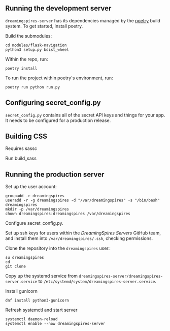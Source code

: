 ## Running the development server
`dreamingspires-server` has its dependencies managed by the [poetry](https://python-poetry.org) build system.  To get started, install poetry.

Build the submodules:
```
cd modules/flask-navigation
python3 setup.py bdist_wheel
```

Within the repo, run:

```
poetry install
```

To run the project within poetry's environment, run:

```
poetry run python run.py
```

## Configuring secret_config.py
`secret_config.py` contains all of the secret API keys and things for your app.  It needs to be configured for a production release.

## Building CSS
Requires sassc

Run build_sass

## Running the production server
Set up the user account:
```
groupadd -r dreamingspires
useradd -r -g dreamingspires -d "/var/dreamingspires" -s "/bin/bash" dreamingspires
mkdir -p /var/dreamingspires
chown dreamingspires:dreamingspires /var/dreamingspires
```

Configure secret_config.py.

Set up ssh keys for users within the _DreamingSpires Servers_ GitHub team, and install them into `/var/dreamingspires/.ssh`, checking permissions.

Clone the repository into the `dreamingspires` user:
```
su dreamingspires
cd
git clone 
```

Copy up the systemd service from `dreamingspires-server/dreamingspires-server.service` to `/etc/systemd/system/dreamingspires-server.service`.

Install gunicorn
```
dnf install python3-gunicorn
```

Refresh systemctl and start server
```
systemctl daemon-reload
systemctl enable --now dreamingspires-server
```

